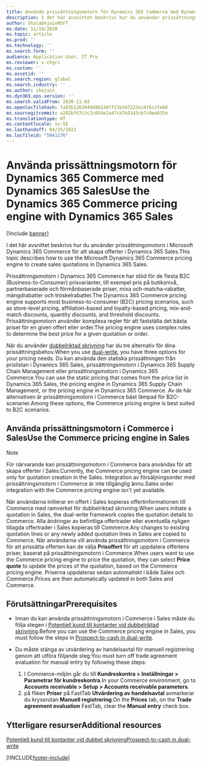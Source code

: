 ```yaml
---
title: Använda prissättningsmotorn för Dynamics 365 Commerce med Dynamics 365 Sales
description: I det här avsnittet beskrivs hur du använder prissättningsmotorn i Microsoft Dynamics 365 Commerce för att skapa offerter i Dynamics 365 Sales.
author: ShalabhjainMSFT
ms.date: 11/19/2020
ms.topic: article
ms.prod: ''
ms.technology: ''
ms.search.form: ''
audience: Application User, IT Pro
ms.reviewer: v-chgri
ms.custom: ''
ms.assetid: ''
ms.search.region: global
ms.search.industry: ''
ms.author: shajain
ms.dyn365.ops.version: ''
ms.search.validFrom: 2020-11-03
ms.openlocfilehash: fa93b1262049d80148ff23b3d7223ec0f6c2fe68
ms.sourcegitcommit: a202bf67c3c2c054e2a47cb7b3145cb7c0ee635e
ms.translationtype: HT
ms.contentlocale: sv-SE
ms.lasthandoff: 04/25/2021
ms.locfileid: "5941176"
---
```

# <a name="use-the-dynamics-365-commerce-pricing-engine-with-dynamics-365-sales"></a><span data-ttu-id="fc78e-103">Använda prissättningsmotorn för Dynamics 365 Commerce med Dynamics 365 Sales</span><span class="sxs-lookup"><span data-stu-id="fc78e-103">Use the Dynamics 365 Commerce pricing engine with Dynamics 365 Sales</span></span>

[!include [banner](../../includes/banner.md)]

<span data-ttu-id="fc78e-104">I det här avsnittet beskrivs hur du använder prissättningsmotorn i Microsoft Dynamics 365 Commerce för att skapa offerter i Dynamics 365 Sales.</span><span class="sxs-lookup"><span data-stu-id="fc78e-104">This topic describes how to use the Microsoft Dynamics 365 Commerce pricing engine to create sales quotations in Dynamics 365 Sales.</span></span>

<span data-ttu-id="fc78e-105">Prissättningsmotorn i Dynamics 365 Commerce har stöd för de flesta B2C (Business-to-Consumer) prisvarianter, till exempel pris på butiksnivå, partnerbaserade och förmånbaserade priser, mixa och-matcha-rabatter, mängdrabatter och tröskelrabatter.</span><span class="sxs-lookup"><span data-stu-id="fc78e-105">The Dynamics 365 Commerce pricing engine supports most business-to-consumer (B2C) pricing scenarios, such as store-level pricing, affiliation-based and loyalty-based pricing, mix-and-match discounts, quantity discounts, and threshold discounts.</span></span> <span data-ttu-id="fc78e-106">Prissättningsmotorn använder komplexa regler för att fastställa det bästa priset för en given offert eller order.</span><span class="sxs-lookup"><span data-stu-id="fc78e-106">The pricing engine uses complex rules to determine the best price for a given quotation or order.</span></span>

<span data-ttu-id="fc78e-107">När du använder [dubbelriktad skrivning](./dual-write-overview.md) har du tre alternativ för dina prissättningsbehov.</span><span class="sxs-lookup"><span data-stu-id="fc78e-107">When you use [dual-write](./dual-write-overview.md), you have three options for your pricing needs.</span></span> <span data-ttu-id="fc78e-108">Du kan använda den statiska prissättningen från prislistan i Dynamics 365 Sales, prissättningsmotorn i Dynamics 365 Supply Chain Management eller prissättningsmotorn i Dynamics 365 Commerce.</span><span class="sxs-lookup"><span data-stu-id="fc78e-108">You can use the static pricing that comes from the price list in Dynamics 365 Sales, the pricing engine in Dynamics 365 Supply Chain Management, or the pricing engine in Dynamics 365 Commerce.</span></span> <span data-ttu-id="fc78e-109">Av de här alternativen är prissättningsmotorn i Commerce bäst lämpad för B2C-scenarier.</span><span class="sxs-lookup"><span data-stu-id="fc78e-109">Among these options, the Commerce pricing engine is best suited to B2C scenarios.</span></span>

## <a name="use-the-commerce-pricing-engine-in-sales"></a><span data-ttu-id="fc78e-110">Använda prissättningsmotorn i Commerce i Sales</span><span class="sxs-lookup"><span data-stu-id="fc78e-110">Use the Commerce pricing engine in Sales</span></span>

> [!NOTE]
> <span data-ttu-id="fc78e-111">För närvarande kan prissättningsmotorn i Commerce bara användas för att skapa offerter i Sales.</span><span class="sxs-lookup"><span data-stu-id="fc78e-111">Currently, the Commerce pricing engine can be used only for quotation creation in the Sales.</span></span> <span data-ttu-id="fc78e-112">Integration av försäljningsorder med prissättningsmotorn i Commerce är inte tillgänglig ännu.</span><span class="sxs-lookup"><span data-stu-id="fc78e-112">Sales order integration with the Commerce pricing engine isn't yet available.</span></span>

<span data-ttu-id="fc78e-113">När användarna initierar en offert i Sales kopieras offertinformationen till Commerce med ramverket för dubbelriktad skrivning.</span><span class="sxs-lookup"><span data-stu-id="fc78e-113">When users initiate a quotation in Sales, the dual-write framework copies the quotation details to Commerce.</span></span> <span data-ttu-id="fc78e-114">Alla ändringar av befintliga offertrader eller eventuella nyligen tillagda offertrader i Sales kopieras till Commerce.</span><span class="sxs-lookup"><span data-stu-id="fc78e-114">Any changes to existing quotation lines or any newly added quotation lines in Sales are copied to Commerce.</span></span> <span data-ttu-id="fc78e-115">När användarna vill använda prissättningsmotorn i Commerce för att prissätta offerten kan de välja **Prisoffert** för att uppdatera offertens priser, baserat på prissättningsmotorn i Commerce.</span><span class="sxs-lookup"><span data-stu-id="fc78e-115">When users want to use the Commerce pricing engine to price the quotation, they can select **Price quote** to update the prices of the quotation, based on the Commerce pricing engine.</span></span> <span data-ttu-id="fc78e-116">Priserna uppdateras sedan automatiskt i både Sales och Commerce.</span><span class="sxs-lookup"><span data-stu-id="fc78e-116">Prices are then automatically updated in both Sales and Commerce.</span></span>

## <a name="prerequisites"></a><span data-ttu-id="fc78e-117">Förutsättningar</span><span class="sxs-lookup"><span data-stu-id="fc78e-117">Prerequisites</span></span>

- <span data-ttu-id="fc78e-118">Innan du kan använda prissättningsmotorn i Commerce i Sales måste du följa stegen i [Potentiell kund till kontanter vid dubbelriktad skrivning](./dual-write-prospect-to-cash.md).</span><span class="sxs-lookup"><span data-stu-id="fc78e-118">Before you can use the Commerce pricing engine in Sales, you must follow the steps in [Prospect-to-cash in dual-write](./dual-write-prospect-to-cash.md).</span></span>
- <span data-ttu-id="fc78e-119">Du måste stänga av utvärdering av handelsavtal för manuell registrering genom att utföra följande steg:</span><span class="sxs-lookup"><span data-stu-id="fc78e-119">You must turn off trade agreement evaluation for manual entry by following these steps:</span></span>

    1. <span data-ttu-id="fc78e-120">I Commerce-miljön går du till **Kundreskontra \> Inställningar \> Parametrar för kundreskontra**.</span><span class="sxs-lookup"><span data-stu-id="fc78e-120">In your Commerce environment, go to **Accounts receivable \> Setup \> Accounts receivable parameters**.</span></span>
    1. <span data-ttu-id="fc78e-121">på fliken **Priser** på FastTab **Utvärdering av handelsavtal** avmarkerar du kryssrutan **Manuell registrering**.</span><span class="sxs-lookup"><span data-stu-id="fc78e-121">On the **Prices** tab, on the **Trade agreement evaluation** FastTab, clear the **Manual entry** check box.</span></span>

## <a name="additional-resources"></a><span data-ttu-id="fc78e-122">Ytterligare resurser</span><span class="sxs-lookup"><span data-stu-id="fc78e-122">Additional resources</span></span>

[<span data-ttu-id="fc78e-123">Potentiell kund till kontanter vid dubbel skrivning</span><span class="sxs-lookup"><span data-stu-id="fc78e-123">Prospect-to-cash in dual-write</span></span>](./dual-write-prospect-to-cash.md)


[!INCLUDE[footer-include](../../../../includes/footer-banner.md)]